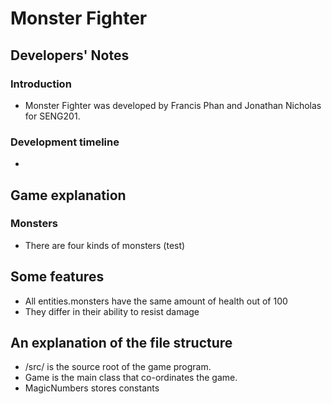 # Monster Fighter

## Developers' Notes

### Introduction
* Monster Fighter was developed by Francis Phan and Jonathan Nicholas for SENG201.

### Development timeline

* 

## Game explanation
### Monsters

* There are four kinds of monsters (test)

## Some features
* All entities.monsters have the same amount of health out of 100
* They differ in their ability to resist damage

## An explanation of the file structure
* /src/ is the source root of the game program.
* Game is the main class that co-ordinates the game.
* MagicNumbers stores constants 



